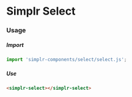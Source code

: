 # Simplr Select

### Usage

##### Import
```js
import 'simplr-components/select/select.js';
```

##### Use
```html
<simplr-select></simplr-select>
```

